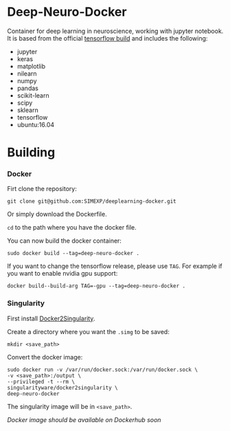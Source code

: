 # Deep-Neuro-Docker
Container for deep learning in neuroscience, working with jupyter notebook.
It is based from the official [tensorflow build](https://github.com/tensorflow/tensorflow/tree/master/tensorflow/tools/dockerfiles) and includes the following:
- jupyter
- keras
- matplotlib
- nilearn
- numpy
- pandas
- scikit-learn 
- scipy
- sklearn
- tensorflow
- ubuntu:16.04

# Building
### Docker
Firt clone the repository:
```
git clone git@github.com:SIMEXP/deeplearning-docker.git
```
Or simply download the Dockerfile.

`cd` to the path where you have the docker file.

You can now build the docker container:
```
sudo docker build --tag=deep-neuro-docker .
```
If you want to change the tensorflow release, please use `TAG`.
For example if you want to enable nvidia gpu support:
```
docker build--build-arg TAG=-gpu --tag=deep-neuro-docker .
```
### Singularity

First install [Docker2Singularity](https://github.com/singularityware/docker2singularity).

Create a directory where you want the `.simg` to be saved:
```
mkdir <save_path>
```

Convert the docker image:
```
sudo docker run -v /var/run/docker.sock:/var/run/docker.sock \
-v <save_path>:/output \
--privileged -t --rm \
singularityware/docker2singularity \
deep-neuro-docker
```
The singularity image will be in `<save_path>`.

*Docker image should be available on Dockerhub soon*

